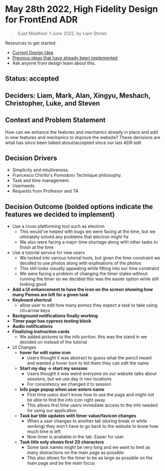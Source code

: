 # May 28th 2022, High Fidelity Design for FrontEnd ADR
> (Last Modified: 1 June 2022, by Liam Stone)

Resources to get started:

- [Current Design Idea](https://www.figma.com/file/0xkjAbdUK1WsQjAqwKRYTc/Electric-Pomato-Prototype?node-id=0%3A1)
- [Previous ideas that have already been implemented](https://github.com/cse112-sp22-group4/Electric-Pomato/blob/main/specs/adrs/Sprint2-ADR.md)
- Ask anyone from design team about this.

## Status: accepted

## Deciders: Liam, Mark, Alan, Xingyu, Meshach, Christopher, Luke, and Steven

## Context and Problem Statement

How can we enhance the features and mechanics already in place and add in new features and mechanics to improve the website? These decisions are what has since been talked about/accepted since our last ADR edit

## Decision Drivers

- Simplicity and intuitiveness.
- Francesco Chirillo's Pomodoro Technique philosophy.
- Task and time management.
- Userneeds
- Requests from Professor and TA

## Decision Outcome (bolded options indicate the features we decided to implement)

  - Use a cross platforming tool such as electron
    - This would've helped with bugs we were facing at the time, but we ultimately solved any problems that electron might fix
    - We also were facing a major time shortage along with other tasks to finish at the time
  - Use a tutorial service for new users
    - We looked into various tutorial tools, but given the time constraint we decided to use photos along with explinations of the photos
    - This still looks visually appealing while fitting into our time constraint
    - We were facing a problem of changing the timer states without running the timer so we decided this was the easier option while still looking good
  - __Add a UI enhancement to have the icon on the screen showing how many Pomos are left for a given task__	
  - __Keyboard shortcut__
    - allow user to edit how many pomos they expect a task to take using ctl+arrow keys
  - __Background notifications finally working__			
  - __Timer page has cypress testing block__
  - __Audio notifications__				
  - __Finalizing instruction cards__	
    - We added pictures to the info portion. this was the stand in we decided on instead of the tutorial	
  - UI Changes
    - __hover for edit name icon__
      - Users thought it was abstract to guess what the pencil meant and wanted a hover icon to tell them they can edit the name
    - __Start my day → start my session__
      - Users thought it was weird everyone on our website talks about sessions, but we use day in two locations
      - For consistency we changed it to session
    - __Info page popup when user enters name__
      - First time users don't know how to use the page and might not be able to find the info icon right away
      - This allows first time users immediate access to the info needed for using our application	 			
    - __Task bar title updates with timer value/favicon changes__
      - When a user changes to another tab (during break or while working) they won't have to go back to the website to know how much time is left
      - Now timer is available in the tab. Easier for user	
    - __Task title only shows first 20 characters__
      - Some task names might be very long and we want to limit as many distractions on the main page as possible
      - This also allows for the timer to be as large as possible on the main page and be the main focus
 
